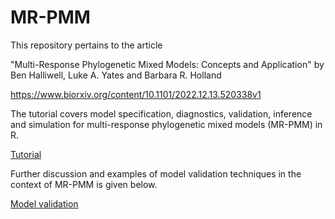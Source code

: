 # MR-PMM

This repository pertains to the article

"Multi-Response Phylogenetic Mixed Models: Concepts and Application" by Ben Halliwell, Luke A. Yates and Barbara R. Holland

https://www.biorxiv.org/content/10.1101/2022.12.13.520338v1

The tutorial covers model specification, diagnostics, validation, inference and simulation for multi-response phylogenetic mixed models (MR-PMM) in R.

[Tutorial](https://Benjamin-Halliwell.github.io/MR-PMM/MR-PMM_tutorial.html)

Further discussion and examples of model validation techniques in the context of MR-PMM is given below.

[Model validation](https://Benjamin-Halliwell.github.io/MR-PMM/modelValidation/PMM_validation_md.html)
